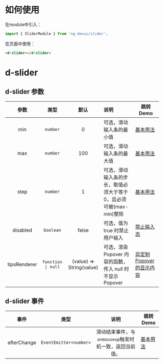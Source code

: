 # 如何使用
在module中引入：
```ts
import { SliderModule } from 'ng-devui/slider';
```
在页面中使用：
```html
<d-slider></d-slider>
```

# d-slider

## d-slider 参数

|     参数     |        类型        |           默认           | 说明                                                                | 跳转 Demo                                           |
| :----------: | :----------------: | :----------------------: | :------------------------------------------------------------------ | --------------------------------------------------- |
|     min      |      `number`      |            0             | 可选，滑动输入条的最小值                                            | [基本用法](demo#basic-usage)      |
|     max      |      `number`      |           100            | 可选，滑动输入条的最大值                                            | [基本用法](demo#basic-usage)      |
|     step     |      `number`      |            1             | 可选，滑动输入条的步长，取值必须大于等于 0，且必须可被(max-min)整除 | [基本用法](demo#basic-usage)      |
|   disabled   |     `boolean`      |          false           | 可选，值为 true 时禁止用户输入                                      | [禁止输入态](demo#slider-disabled)  |
| tipsRenderer | `function \| null` | (value) => String(value) | 可选，渲染 Popover 内容的函数，传入 null 时不显示 Popover           | [异定制Popover的显示内容](demo#slider-custom) |

## d-slider 事件

|      事件          |          类型           |                    说明                     | 跳转 Demo                                                    |
| :----------------: | :---------------------: | :-----------------------------------------: | -------------------------------------------------           |
|      afterChange    | `EventEmitter<number>`  | 滑动结束事件，与`onmouseup`触发时机一致，返回当前值。    | [基本用法](demo#basic-usage)            |
